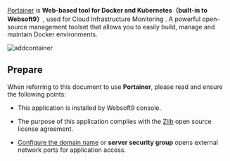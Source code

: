 [Portainer](https://www.portainer.io/) is **Web-based tool for Docker and Kubernetes（built-in to Websoft9）**, used for Cloud Infrastructure Monitoring . A powerful open-source management toolset that allows you to easily build, manage and maintain Docker environments.


![addcontainer](http://libs.websoft9.com/Websoft9/DocsPicture/zh/potainer/portainer-addcontainer-websoft9.png)


## Prepare

When referring to this document to use **Portainer**, please read and ensure the following points:

- This application is installed by Websoft9 console.

- The purpose of this application complies with the [Zlib](https://opensource.org/licenses/Zlib) open source license agreement.

- [Configure the domain name](./domain-set) or **server security group** opens external network ports for application access.